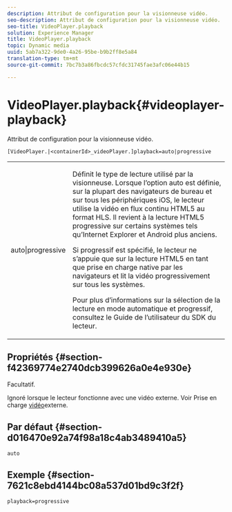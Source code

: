 ```yaml
---
description: Attribut de configuration pour la visionneuse vidéo.
seo-description: Attribut de configuration pour la visionneuse vidéo.
seo-title: VideoPlayer.playback
solution: Experience Manager
title: VideoPlayer.playback
topic: Dynamic media
uuid: 5ab7a322-9de0-4a26-95be-b9b2ff8e5a84
translation-type: tm+mt
source-git-commit: 7bc7b3a86fbcdc57cfdc31745fae3afc06e44b15

---
```



# VideoPlayer.playback{#videoplayer-playback}

Attribut de configuration pour la visionneuse vidéo.

`[VideoPlayer.|<containerId>_videoPlayer.]playback=auto|progressive`

<table id="table_C616483932C2482CA9794DDD7313FD7C"> 
 <tbody> 
  <tr> 
   <td colname="col1"> <p> <span class="codeph"> auto|progressive</span> </p> </td> 
   <td colname="col2"> <p> Définit le type de lecture utilisé par la visionneuse. Lorsque l’option <span class="codeph"> auto</span> est définie, sur la plupart des navigateurs de bureau et sur tous les périphériques iOS, le lecteur utilise la vidéo en flux continu HTML5 au format HLS. Il revient à la lecture HTML5 progressive sur certains systèmes tels qu’Internet Explorer et Android plus anciens. </p> <p>Si <span class="codeph"> progressif</span> est spécifié, le lecteur ne s’appuie que sur la lecture HTML5 en tant que prise en charge native par les navigateurs et lit la vidéo progressivement sur tous les systèmes. </p> <p>Pour plus d’informations sur la sélection de la lecture en mode automatique et progressif, consultez le Guide de l’utilisateur du SDK du lecteur. </p> </td> 
  </tr> 
 </tbody> 
</table>

## Propriétés {#section-f42369774e2740dcb399626a0e4e930e}

Facultatif.

Ignoré lorsque le lecteur fonctionne avec une vidéo externe. Voir Prise en charge [vidéo](../../../c-html5-s7-aem-asset-viewers/c-html5-video-reference/r-html5-video-viewer-20-external-video-support.md#concept-22c67fee43274a29b28ee16770b1b1f3)externe.

## Par défaut {#section-d016470e92a74f98a18c4ab3489410a5}

`auto`

## Exemple {#section-7621c8ebd4144bc08a537d01bd9c3f2f}

```
playback=progressive
```

